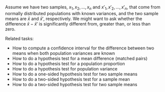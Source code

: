 
Assume we have two samples, $x_1, x_2, \ldots, x_n$ and $x'_1, x'_2, \ldots, x'_n$,
that come from normally distributed populations with known variances,
and the two sample means are $\bar{x}$ and $\bar{x}'$, respectively.
We might want to ask whether the difference $\bar{x}-\bar{x}'$ is significantly
different from, greater than, or less than zero.

Related tasks:

 * How to compute a confidence interval for the difference between two means when both population variances are known
 * How to do a hypothesis test for a mean difference (matched pairs)
 * How to do a hypothesis test for a population proportion
 * How to do a hypothesis test for population variance
 * How to do a one-sided hypothesis test for two sample means
 * How to do a two-sided hypothesis test for a sample mean
 * How to do a two-sided hypothesis test for two sample means
